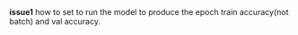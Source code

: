 ## 

**issue1** how to set to run the model to produce the epoch train accuracy(not batch) and val accuracy.
